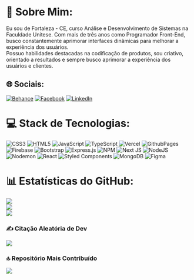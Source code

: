 # 💫 Sobre Mim:
Eu sou de Fortaleza - CE, curso Análise e Desenvolvimento de Sistemas na Faculdade Unitese. Com mais de três anos como Programador Front-End, busco constantemente aprimorar interfaces dinâmicas para melhorar a experiência dos usuários.<br>Possuo habilidades destacadas na codificação de produtos, sou criativo, orientado a resultados e sempre busco aprimorar a experiência dos usuários e clientes.

## 🌐 Sociais:
[![Behance](https://img.shields.io/badge/Behance-1769ff?logo=behance&logoColor=white)](https://behance.net/https://www.behance.net/claudiosil50ea) [![Facebook](https://img.shields.io/badge/Facebook-%231877F2.svg?logo=Facebook&logoColor=white)](https://facebook.com/https://www.facebook.com/dinhosilwa/) [![LinkedIn](https://img.shields.io/badge/LinkedIn-%230077B5.svg?logo=linkedin&logoColor=white)](https://linkedin.com/in/https://www.linkedin.com/in/cl%C3%A1udio-silva-46a3602a6/) 

# 💻 Stack de Tecnologias:
![CSS3](https://img.shields.io/badge/css3-%231572B6.svg?style=for-the-badge&logo=css3&logoColor=white) ![HTML5](https://img.shields.io/badge/html5-%23E34F26.svg?style=for-the-badge&logo=html5&logoColor=white) ![JavaScript](https://img.shields.io/badge/javascript-%23323330.svg?style=for-the-badge&logo=javascript&logoColor=%23F7DF1E) ![TypeScript](https://img.shields.io/badge/typescript-%23007ACC.svg?style=for-the-badge&logo=typescript&logoColor=white) ![Vercel](https://img.shields.io/badge/vercel-%23000000.svg?style=for-the-badge&logo=vercel&logoColor=white) ![GithubPages](https://img.shields.io/badge/github%20pages-121013?style=for-the-badge&logo=github&logoColor=white) ![Firebase](https://img.shields.io/badge/firebase-%23039BE5.svg?style=for-the-badge&logo=firebase) ![Bootstrap](https://img.shields.io/badge/bootstrap-%238511FA.svg?style=for-the-badge&logo=bootstrap&logoColor=white) ![Express.js](https://img.shields.io/badge/express.js-%23404d59.svg?style=for-the-badge&logo=express&logoColor=%2361DAFB) ![NPM](https://img.shields.io/badge/NPM-%23CB3837.svg?style=for-the-badge&logo=npm&logoColor=white) ![Next JS](https://img.shields.io/badge/Next-black?style=for-the-badge&logo=next.js&logoColor=white) ![NodeJS](https://img.shields.io/badge/node.js-6DA55F?style=for-the-badge&logo=node.js&logoColor=white) ![Nodemon](https://img.shields.io/badge/NODEMON-%23323330.svg?style=for-the-badge&logo=nodemon&logoColor=%BBDEAD) ![React](https://img.shields.io/badge/react-%2320232a.svg?style=for-the-badge&logo=react&logoColor=%2361DAFB) ![Styled Components](https://img.shields.io/badge/styled--components-DB7093?style=for-the-badge&logo=styled-components&logoColor=white) ![MongoDB](https://img.shields.io/badge/MongoDB-%234ea94b.svg?style=for-the-badge&logo=mongodb&logoColor=white) ![Figma](https://img.shields.io/badge/figma-%23F24E1E.svg?style=for-the-badge&logo=figma&logoColor=white)

# 📊 Estatísticas do GitHub:
![](https://github-readme-stats.vercel.app/api?username=dinhoSilwa&theme=dark&hide_border=false&include_all_commits=false&count_private=true)<br/>
![](https://github-readme-streak-stats.herokuapp.com/?user=dinhoSilwa&theme=dark&hide_border=false)<br/>
![](https://github-readme-stats.vercel.app/api/top-langs/?username=dinhoSilwa&theme=dark&hide_border=false&include_all_commits=false&count_private=true&layout=compact)

### ✍️ Citação Aleatória de Dev
![](https://quotes-github-readme.vercel.app/api?type=horizontal&theme=radical)

### 🔝 Repositório Mais Contribuído
![](https://github-contributor-stats.vercel.app/api?username=dinhoSilwa&limit=5&theme=dark&combine_all_yearly_contributions=true)

<!-- Orgulhosamente criado com GPRM ( https://gprm.itsvg.in ) -->
